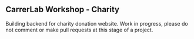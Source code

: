 ## CarrerLab Workshop - Charity

Building backend for charity donation website. Work in progress, please do not comment or make pull requests at this stage of a project.
